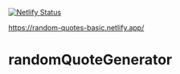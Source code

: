 [![Netlify Status](https://api.netlify.com/api/v1/badges/29de34bf-71ee-4678-88db-c1d342c7b308/deploy-status)](https://app.netlify.com/sites/random-quotes-basic/deploys)

https://random-quotes-basic.netlify.app/

# randomQuoteGenerator
